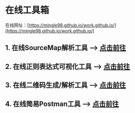 # 在线工具箱
在线网址：[https://mingle98.github.io/work.github.io/](https://mingle98.github.io/work.github.io/)

## 1. 在线SourceMap解析工具 --> [点击前往](./sourceMapTool.html)
## 2. 在线正则表达式可视化工具 --> [点击前往](./regToolWeb.html)
## 3. 在线二维码生成/解析工具 --> [点击前往](./qrCodeToolWeb.html)
## 4. 在线简易Postman工具 --> [点击前往](./postmanToolWeb.html)
